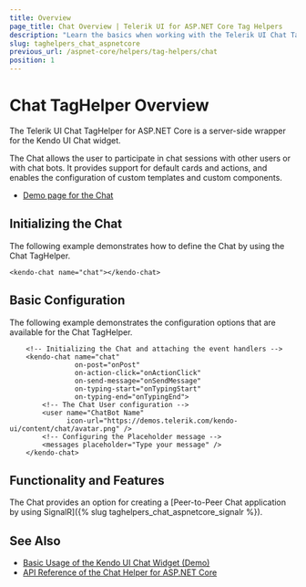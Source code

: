 ```yaml
---
title: Overview
page_title: Chat Overview | Telerik UI for ASP.NET Core Tag Helpers
description: "Learn the basics when working with the Telerik UI Chat TagHelper for ASP.NET Core (MVC 6 or ASP.NET Core MVC)."
slug: taghelpers_chat_aspnetcore
previous_url: /aspnet-core/helpers/tag-helpers/chat
position: 1
---
```


# Chat TagHelper Overview

The Telerik UI Chat TagHelper for ASP.NET Core is a server-side wrapper for the Kendo UI Chat widget.

The Chat allows the user to participate in chat sessions with other users or with chat bots. It provides support for default cards and actions, and enables the configuration of custom templates and custom components.

* [Demo page for the Chat](https://demos.telerik.com/aspnet-core/chat)

## Initializing the Chat

The following example demonstrates how to define the Chat by using the Chat TagHelper.

    <kendo-chat name="chat"></kendo-chat>

## Basic Configuration

The following example demonstrates the configuration options that are available for the Chat TagHelper.

```
    <!-- Initializing the Chat and attaching the event handlers -->
    <kendo-chat name="chat"
                on-post="onPost"
                on-action-click="onActionClick"
                on-send-message="onSendMessage"
                on-typing-start="onTypingStart"
                on-typing-end="onTypingEnd">
        <!-- The Chat User configuration -->
        <user name="ChatBot Name"
              icon-url="https://demos.telerik.com/kendo-ui/content/chat/avatar.png" />
        <!-- Configuring the Placeholder message -->
        <messages placeholder="Type your message" />
    </kendo-chat>
```

## Functionality and Features

The Chat provides an option for creating a [Peer-to-Peer Chat application by using SignalR]({% slug taghelpers_chat_aspnetcore_signalr %}).

## See Also

* [Basic Usage of the Kendo UI Chat Widget (Demo)](https://demos.telerik.com/kendo-ui/chat/index)
* [API Reference of the Chat Helper for ASP.NET Core](/api/chat)
